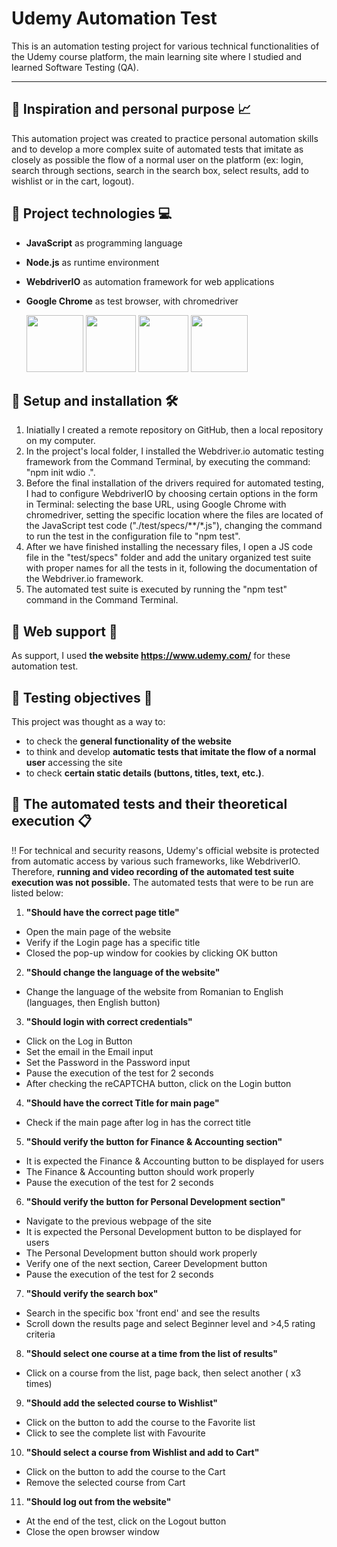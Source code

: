 # Udemy Automation Test
This is an automation testing project for various technical functionalities of the Udemy course platform, the main learning site where I studied and learned Software Testing (QA).



------



## :pushpin: Inspiration and personal purpose :chart_with_upwards_trend:
This automation project was created to practice personal automation skills and to develop a more complex suite of automated tests that imitate as closely as possible the flow of a normal user on the platform (ex: login, search through sections, search in the search box, select results, add to wishlist or in the cart, logout).







## :pushpin: Project technologies :computer:
+ **JavaScript** as programming language
+ **Node.js** as runtime environment
+ **WebdriverIO** as automation framework for web applications
+ **Google Chrome** as test browser, with chromedriver

    <a href= "https://developer.mozilla.org/en-US/docs/Web/JavaScript"><img src="https://user-images.githubusercontent.com/115346533/207126821-44c69b50-e31e-47cf-807d-360653372d09.png" width="91" height="91"></a>     <a href= "https://nodejs.org/en/docs/"><img src="https://user-images.githubusercontent.com/115346533/207125973-3188c005-11c9-4c49-ab8c-b71e5c58a5c4.png" width="80" height="91"></a>     <a href= "https://webdriver.io/"><img src="https://user-images.githubusercontent.com/115346533/207128580-5f3dd3bc-44f7-49dc-8cdb-a4991368536a.png" width="80" height="91"></a>     <a href = "https://www.google.com/chrome/?brand=YTUH&gclid=Cj0KCQiAnsqdBhCGARIsAAyjYjThEbMgK-Pyt6tXBBxBf9wk8TAD19OKn0FRnMlz45Ul0fZ5ogPb9gEaAjOhEALw_wcB&gclsrc=aw.ds"><img src="https://user-images.githubusercontent.com/115346533/208242996-fae0e828-b968-45cd-ab0c-1a73c9825b65.png" width="91" height="91"></a>
    
    
    
    
   
   
## :pushpin: Setup and installation :hammer_and_wrench:	
1. Iniatially I created a remote repository on GitHub, then a local repository on my computer.
2. In the project's local folder, I installed the Webdriver.io automatic testing framework from the Command Terminal, by executing the command: "npm init wdio .".
3. Before the final installation of the drivers required for automated testing, I had to configure WebdriverIO by choosing certain options in the form in Terminal: selecting the base URL, using Google Chrome with chromedriver, setting the specific location where the files are located of the JavaScript test code ("./test/specs/**/*.js"), changing the command to run the test in the configuration file to "npm test".
4. After we have finished installing the necessary files, I open a JS code file in the "test/specs" folder and add the unitary organized test suite with proper names for all the tests in it, following the documentation of the Webdriver.io framework.
5. The automated test suite is executed by running the "npm test" command in the Command Terminal.






## :pushpin: Web support :link:
As support, I used **the website https://www.udemy.com/** for these automation test.






## :pushpin: Testing objectives :microscope:
This project was thought as a way to:
+ to check the **general functionality of the website**
+ to think and develop **automatic tests that imitate the flow of a normal user** accessing the site
+ to check **certain static details (buttons, titles, text, etc.)**.






## :pushpin: The automated tests and their theoretical execution :clipboard:
:bangbang: For technical and security reasons, Udemy's official website is protected from automatic access by various such frameworks, like WebdriverIO.
Therefore, **running and video recording of the automated test suite execution was not possible.** The automated tests that were to be run are listed below:

1. **"Should have the correct page title"**
  + Open the main page of the website
  + Verify if the Login page has a specific title
  + Closed the pop-up window for cookies by clicking OK button
 
2. **"Should change the language of the website"**
  + Change the language of the website from Romanian to English (languages, then English button)
  
3. **"Should login with correct credentials"**
  + Click on the Log in Button
  + Set the email in the Email input
  + Set the Password in the Password input
  + Pause the execution of the test for 2 seconds
  + After checking the reCAPTCHA button, click on the Login button
  
4. **"Should have the correct Title for main page"**
  + Check if the main page after log in has the correct title
  
5. **"Should verify the button for Finance & Accounting section"**
  + It is expected the Finance & Accounting button to be displayed for users
  + The Finance & Accounting button should work properly
  + Pause the execution of the test for 2 seconds
  
6. **"Should verify the button for Personal Development section"**
  + Navigate to the previous webpage of the site
  + It is expected the Personal Development button to be displayed for users
  + The Personal Development button should work properly
  + Verify one of the next section, Career Development button
  + Pause the execution of the test for 2 seconds
  
7. **"Should verify the search box"**
  + Search in the specific box 'front end' and see the results
  + Scroll down the results page and select Beginner level and >4,5 rating criteria
  
8. **"Should select one course at a time from the list of results"**
  + Click on a course from the list, page back, then select another ( x3 times)
  
9. **"Should add the selected course to Wishlist"**
  + Click on the button to add the course to the Favorite list
  + Click to see the complete list with Favourite
  
10. **"Should select a course from Wishlist and add to Cart"**
  + Click on the button to add the course to the Cart
  + Remove the selected course from Cart
  
11. **"Should log out from the website"**
  + At the end of the test, click on the Logout button
  + Close the open browser window
